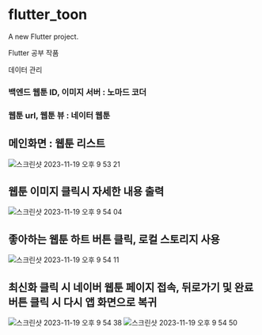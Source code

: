 # flutter_toon

A new Flutter project.

Flutter 공부 작품

데이터 관리

### 백엔드 웹툰 ID, 이미지 서버 : 노마드 코더
### 웹툰 url, 웹툰 뷰 : 네이터 웹툰 


## 메인화면 : 웹툰 리스트
![스크린샷 2023-11-19 오후 9 53 21](https://github.com/decembaek/flutter_toon/assets/112678034/120f7cf6-7dd7-449e-9d62-876f2beebb6d)
## 웹툰 이미지 클릭시 자세한 내용 출력
![스크린샷 2023-11-19 오후 9 54 04](https://github.com/decembaek/flutter_toon/assets/112678034/72f481d5-ac16-47e2-9be6-593b10b81fe7)
## 좋아하는 웹툰 하트 버튼 클릭, 로컬 스토리지 사용
![스크린샷 2023-11-19 오후 9 54 11](https://github.com/decembaek/flutter_toon/assets/112678034/5bf720ea-80bf-45bc-a0f8-2a336e2f7569)
## 최신화 클릭 시 네이버 웹툰 페이지 접속, 뒤로가기 및 완료 버튼 클릭 시 다시 앱 화면으로 복귀
![스크린샷 2023-11-19 오후 9 54 38](https://github.com/decembaek/flutter_toon/assets/112678034/25af792c-c13e-40b4-af98-e95874b85c35)
![스크린샷 2023-11-19 오후 9 54 50](https://github.com/decembaek/flutter_toon/assets/112678034/244db3f2-6142-4bb7-aa4e-9ccfe0a89821)
